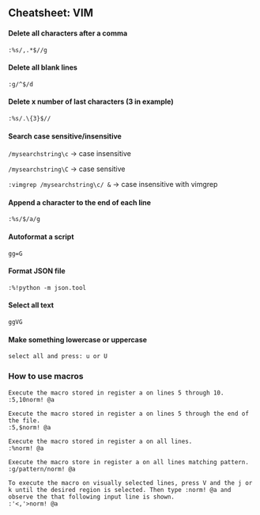 ## Cheatsheet: VIM
#### Delete all characters after a comma
``` :%s/,.*$//g ```

#### Delete all blank lines
``` :g/^$/d ```

#### Delete x number of last characters (3 in example)
``` :%s/.\{3}$// ```

#### Search case sensitive/insensitive
```/mysearchstring\c``` -> case insensitive

```/mysearchstring\C``` -> case sensitive

```:vimgrep /mysearchstring\c/ &``` -> case insensitive with vimgrep

#### Append a character to the end of each line
``` :%s/$/a/g ```

#### Autoformat a script
``` gg=G ```

#### Format JSON file
``` :%!python -m json.tool ```

#### Select all text
``` ggVG ```

#### Make something lowercase or uppercase
``` select all and press: u or U ```

### How to use macros
```
Execute the macro stored in register a on lines 5 through 10.
:5,10norm! @a

Execute the macro stored in register a on lines 5 through the end of the file.
:5,$norm! @a

Execute the macro stored in register a on all lines.
:%norm! @a

Execute the macro store in register a on all lines matching pattern.
:g/pattern/norm! @a

To execute the macro on visually selected lines, press V and the j or k until the desired region is selected. Then type :norm! @a and observe the that following input line is shown.
:'<,'>norm! @a
```
